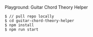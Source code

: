 Playground: Guitar Chord Theory Helper

```
$ // pull repo locally
$ cd guitar-chord-theory-helper
$ npm install
$ npm run start
```
